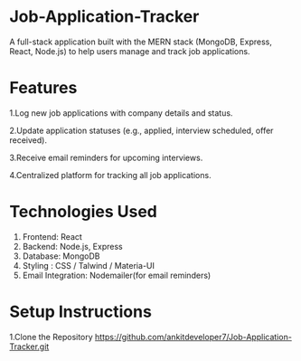 # Job-Application-Tracker
A full-stack application built with the MERN stack (MongoDB, Express, React, Node.js) to help users manage and track job applications.

# Features

1.Log new job applications with company details and status.

2.Update application statuses (e.g., applied, interview scheduled, offer received).

3.Receive email reminders for upcoming interviews.

4.Centralized platform for tracking all job applications.

# Technologies Used
1. Frontend: React
2. Backend: Node.js, Express
3. Database: MongoDB
4. Styling : CSS / Talwind / Materia-UI
5. Email Integration: Nodemailer(for email reminders)

# Setup Instructions
1.Clone the Repository
   https://github.com/ankitdeveloper7/Job-Application-Tracker.git


